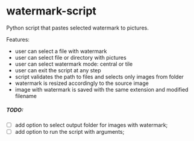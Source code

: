 # watermark-script
Python script that pastes selected watermark to pictures.


Features:
- user can select a file with watermark
- user can select file or directory with pictures
- user can select watermark mode: central or tile
- user can exit the script at any step
- script validates the path to files and selects only images from folder
- watermark is resized accordingly to the source image
- image with watermark is saved with the same extension and modified filename


##### TODO:
- [ ] add option to select output folder for images with watermark;
- [ ] add option to run the script with arguments;
